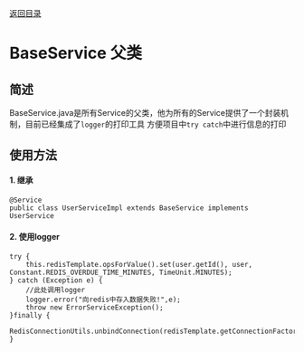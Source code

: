 [返回目录](../index.md)

# BaseService 父类

## 简述
BaseService.java是所有Service的父类，他为所有的Service提供了一个封装机制，目前已经集成了`logger`的打印工具
方便项目中`try catch`中进行信息的打印

## 使用方法

#### 1. 继承
```java_holder_method_tree
@Service
public class UserServiceImpl extends BaseService implements UserService
```

#### 2. 使用logger

```java_holder_method_tree
try {
    this.redisTemplate.opsForValue().set(user.getId(), user, Constant.REDIS_OVERDUE_TIME_MINUTES, TimeUnit.MINUTES);
} catch (Exception e) {
    //此处调用logger
    logger.error("向redis中存入数据失败!",e);  
    throw new ErrorServiceException();
}finally {
    RedisConnectionUtils.unbindConnection(redisTemplate.getConnectionFactory());
}
```